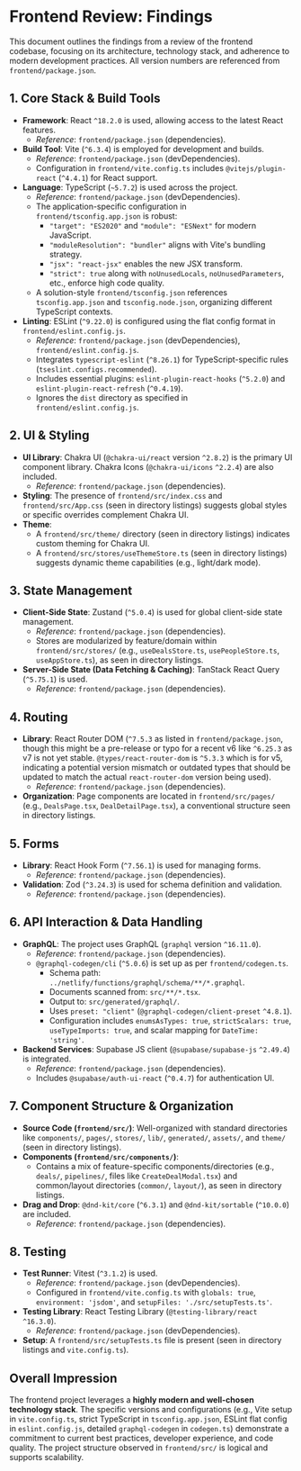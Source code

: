 # Frontend Review: Findings

This document outlines the findings from a review of the frontend codebase, focusing on its architecture, technology stack, and adherence to modern development practices. All version numbers are referenced from `frontend/package.json`.

## 1. Core Stack & Build Tools

*   **Framework**: React `^18.2.0` is used, allowing access to the latest React features.
    *   *Reference*: `frontend/package.json` (dependencies).
*   **Build Tool**: Vite (`^6.3.4`) is employed for development and builds.
    *   *Reference*: `frontend/package.json` (devDependencies).
    *   Configuration in `frontend/vite.config.ts` includes `@vitejs/plugin-react` (`^4.4.1`) for React support.
*   **Language**: TypeScript (`~5.7.2`) is used across the project.
    *   *Reference*: `frontend/package.json` (devDependencies).
    *   The application-specific configuration in `frontend/tsconfig.app.json` is robust:
        *   `"target": "ES2020"` and `"module": "ESNext"` for modern JavaScript.
        *   `"moduleResolution": "bundler"` aligns with Vite's bundling strategy.
        *   `"jsx": "react-jsx"` enables the new JSX transform.
        *   `"strict": true` along with `noUnusedLocals`, `noUnusedParameters`, etc., enforce high code quality.
    *   A solution-style `frontend/tsconfig.json` references `tsconfig.app.json` and `tsconfig.node.json`, organizing different TypeScript contexts.
*   **Linting**: ESLint (`^9.22.0`) is configured using the flat config format in `frontend/eslint.config.js`.
    *   *Reference*: `frontend/package.json` (devDependencies), `frontend/eslint.config.js`.
    *   Integrates `typescript-eslint` (`^8.26.1`) for TypeScript-specific rules (`tseslint.configs.recommended`).
    *   Includes essential plugins: `eslint-plugin-react-hooks` (`^5.2.0`) and `eslint-plugin-react-refresh` (`^0.4.19`).
    *   Ignores the `dist` directory as specified in `frontend/eslint.config.js`.

## 2. UI & Styling

*   **UI Library**: Chakra UI (`@chakra-ui/react` version `^2.8.2`) is the primary UI component library. Chakra Icons (`@chakra-ui/icons` `^2.2.4`) are also included.
    *   *Reference*: `frontend/package.json` (dependencies).
*   **Styling**: The presence of `frontend/src/index.css` and `frontend/src/App.css` (seen in directory listings) suggests global styles or specific overrides complement Chakra UI.
*   **Theme**:
    *   A `frontend/src/theme/` directory (seen in directory listings) indicates custom theming for Chakra UI.
    *   A `frontend/src/stores/useThemeStore.ts` (seen in directory listings) suggests dynamic theme capabilities (e.g., light/dark mode).

## 3. State Management

*   **Client-Side State**: Zustand (`^5.0.4`) is used for global client-side state management.
    *   *Reference*: `frontend/package.json` (dependencies).
    *   Stores are modularized by feature/domain within `frontend/src/stores/` (e.g., `useDealsStore.ts`, `usePeopleStore.ts`, `useAppStore.ts`), as seen in directory listings.
*   **Server-Side State (Data Fetching & Caching)**: TanStack React Query (`^5.75.1`) is used.
    *   *Reference*: `frontend/package.json` (dependencies).

## 4. Routing

*   **Library**: React Router DOM (`^7.5.3` as listed in `frontend/package.json`, though this might be a pre-release or typo for a recent v6 like `^6.25.3` as v7 is not yet stable. `@types/react-router-dom` is `^5.3.3` which is for v5, indicating a potential version mismatch or outdated types that should be updated to match the actual `react-router-dom` version being used).
    *   *Reference*: `frontend/package.json` (dependencies).
*   **Organization**: Page components are located in `frontend/src/pages/` (e.g., `DealsPage.tsx`, `DealDetailPage.tsx`), a conventional structure seen in directory listings.

## 5. Forms

*   **Library**: React Hook Form (`^7.56.1`) is used for managing forms.
    *   *Reference*: `frontend/package.json` (dependencies).
*   **Validation**: Zod (`^3.24.3`) is used for schema definition and validation.
    *   *Reference*: `frontend/package.json` (dependencies).

## 6. API Interaction & Data Handling

*   **GraphQL**: The project uses GraphQL (`graphql` version `^16.11.0`).
    *   *Reference*: `frontend/package.json` (dependencies).
    *   `@graphql-codegen/cli` (`^5.0.6`) is set up as per `frontend/codegen.ts`.
        *   Schema path: `../netlify/functions/graphql/schema/**/*.graphql`.
        *   Documents scanned from: `src/**/*.tsx`.
        *   Output to: `src/generated/graphql/`.
        *   Uses `preset: "client"` (`@graphql-codegen/client-preset` `^4.8.1`).
        *   Configuration includes `enumsAsTypes: true`, `strictScalars: true`, `useTypeImports: true`, and scalar mapping for `DateTime: 'string'`.
*   **Backend Services**: Supabase JS client (`@supabase/supabase-js` `^2.49.4`) is integrated.
    *   *Reference*: `frontend/package.json` (dependencies).
    *   Includes `@supabase/auth-ui-react` (`^0.4.7`) for authentication UI.

## 7. Component Structure & Organization

*   **Source Code (`frontend/src/`)**: Well-organized with standard directories like `components/`, `pages/`, `stores/`, `lib/`, `generated/`, `assets/`, and `theme/` (seen in directory listings).
*   **Components (`frontend/src/components/`)**:
    *   Contains a mix of feature-specific components/directories (e.g., `deals/`, `pipelines/`, files like `CreateDealModal.tsx`) and common/layout directories (`common/`, `layout/`), as seen in directory listings.
*   **Drag and Drop**: `@dnd-kit/core` (`^6.3.1`) and `@dnd-kit/sortable` (`^10.0.0`) are included.
    *   *Reference*: `frontend/package.json` (dependencies).

## 8. Testing

*   **Test Runner**: Vitest (`^3.1.2`) is used.
    *   *Reference*: `frontend/package.json` (devDependencies).
    *   Configured in `frontend/vite.config.ts` with `globals: true`, `environment: 'jsdom'`, and `setupFiles: './src/setupTests.ts'`.
*   **Testing Library**: React Testing Library (`@testing-library/react` `^16.3.0`).
    *   *Reference*: `frontend/package.json` (devDependencies).
*   **Setup**: A `frontend/src/setupTests.ts` file is present (seen in directory listings and `vite.config.ts`).

## Overall Impression

The frontend project leverages a **highly modern and well-chosen technology stack**. The specific versions and configurations (e.g., Vite setup in `vite.config.ts`, strict TypeScript in `tsconfig.app.json`, ESLint flat config in `eslint.config.js`, detailed `graphql-codegen` in `codegen.ts`) demonstrate a commitment to current best practices, developer experience, and code quality. The project structure observed in `frontend/src/` is logical and supports scalability. 